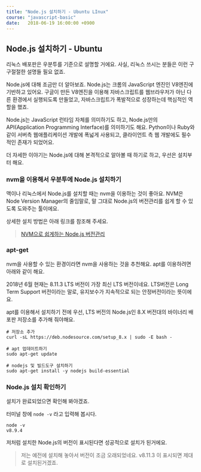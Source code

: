 ```yaml
---
title: "Node.js 설치하기 - Ubuntu LInux"
course: "javascript-basic"
date:   2018-06-19 16:00:00 +0900
---
```




## Node.js 설치하기 - Ubuntu

리눅스 배포판은 우분투를 기준으로 설명할 거에요. 사실, 리눅스 쓰시는 분들은 이런 구구절절한 설명들 필요 없죠.

Node.js에 대해 조금만 더 알아보죠. Node.js는 크롬의 JavaScript 엔진인 V8엔진에 기반하고 있어요. 구글이 만든 V8엔진을 이용해 자바스크립트를 웹브라우저가 아닌 다른 환경에서 실행되도록 만들었고, 자바스크립트가 폭발적으로 성장하는데 핵심적인 역할을 했죠.

Node.js는 JavaScript 런타임 자체를 의미하기도 하고, Node.js만의 API(Application Programming Interface)를 의미하기도 해요. Python이나 Ruby와 같이 서버측 웹애플리케이션 개발에 폭넓게 사용되고, 클라이언트 측 웹 개발에도 필수적인 존재가 되었어요.

더 자세한 이야기는 Node.js에 대해 본격적으로 알아볼 때 하기로 하고, 우선은 설치부터 해요.



### nvm을 이용해서 우분투에 Node.js 설치하기

맥이나 리눅스에서 Node.js를 설치할 때는 nvm을 이용하는 것이 좋아요. NVM은 Node Version Manager의 줄임말로, 말 그대로 Node.js의 버전관리를 쉽게 할 수 있도록 도와주는 툴이에요.

상세한 설치 방법은 아래 링크를 참조해 주세요.

> [NVM으로 쉽게하는 Node.js 버전관리][nvm]



### apt-get

nvm을 사용할 수 있는 환경이라면 nvm을 사용하는 것을 추천해요. apt를 이용하려면 아래와 같이 해요.

2018년 6월 현재는 8.11.3 LTS 버전이 가장 최신 LTS 버전이네요. LTS버전은 Long Term Support 버전이라는 말로, 유지보수가 지속적으로 되는 안정버전이라는 뜻이에요.

apt를 이용해서 설치하기 전에 우선, LTS 버전의 Node.js인 8.X 버전대의 바이너리 배포판 저장소를 추가해 줘야해요.

```shell
# 저장소 추가
curl -sL https://deb.nodesource.com/setup_8.x | sudo -E bash -

# apt 업데이트하기
sudo apt-get update

# nodejs 및 빌드도구 설치하기
sudo apt-get install -y nodejs build-essential
```



### Node.js 설치 확인하기

설치가 완료되었으면 확인해 봐야겠죠. 

터미널 창에 `node -v` 라고 입력해 봅시다.

```shell
node -v
v8.9.4
```

저처럼 설치한 Node.js의 버전이 표시된다면 성공적으로 설치가 된거에요.

> 저는 예전에 설치해 놓아서 버전이 조금 오래되었네요. v8.11.3 이 표시되면 제대로 설치된거겠죠.



[nvm]: /posts/nodejs/nvm-for-node-version-manager


